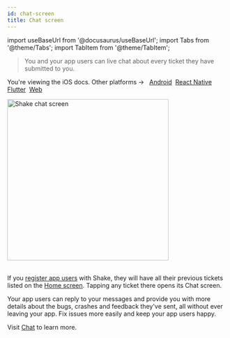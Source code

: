 ```yaml
---
id: chat-screen
title: Chat screen
---
```

import useBaseUrl from '@docusaurus/useBaseUrl';
import Tabs from '@theme/Tabs';
import TabItem from '@theme/TabItem';

>You and your app users can live chat about every ticket they have submitted to you.

<p class="p2 mt-40">You're viewing the iOS docs. Other platforms → &nbsp;
<a href="/docs/android/shake-ui/chat-screen/">Android</a>&nbsp;
<a href="/docs/react/shake-ui/chat-screen/">React Native</a>&nbsp; 
<a href="/docs/flutter/shake-ui/chat-screen/">Flutter</a>&nbsp;  
<a href="/docs/web/shake-ui/#chat-screen">Web</a>&nbsp;
</p>


<table class="media-container mt-50 mb-30">
 <img
   alt="Shake chat screen"
  width="370"
  src={useBaseUrl('screens/android-chat-screen@2x.png')}
 />
 </table>
 

If you [register app users](/ios/users/register-user) with Shake, they will have all their previous tickets listed on the [Home screen](/ios/shake-ui/home-screen).
Tapping any ticket there opens its Chat screen.

Your app users can reply to your messages and provide you with more details 
about the bugs, crashes and feedback they've sent, all without ever leaving your app.
Fix issues more easily and keep your app users happy.

Visit [Chat](/ios/users/chat/) to learn more.
